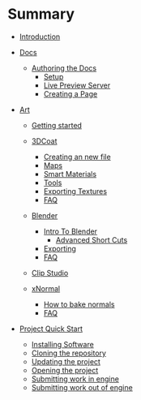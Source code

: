 # Summary

- [Introduction](./README.md)
- [Docs](./docs/README.md)
  - [Authoring the Docs](./docs/authoring/README.md)
      - [Setup](./docs/authoring/setup.md)
      - [Live Preview Server](./docs/authoring/preview.md)
      - [Creating a Page](./docs/authoring/create-page.md)

- [Art](./docs/art/gettingstarted/art.md)
  - [Getting started](./docs/art/gettingstarted/gettingstarted.md)

  - [3DCoat](./docs/art/3DCoat/3DCoat.md)
    - [Creating an new file](./docs/art/3DCoat/3DC%20New%20File.md)
    - [Maps](./docs/art/3DCoat/3DC%20Maps.md)
    - [Smart Materials](./docs/art/3DCoat/3DC%20Smart%20Materials.md)
    - [Tools](./docs/art/3DCoat/3DC%20Tools.md)
    - [Exporting Textures](./docs/art/3DCoat/3DCExportTextures)
    - [FAQ]()

  - [Blender](./docs/art/Blender/Blender.md)
    - [Intro To Blender](./docs/art/Blender/blenderintro.md)
      - [Advanced Short Cuts](./docs/art/Blender/ADVShortcuts.md)
    - [Exporting](./docs/art/Blender/BlenderExport.md)
    - [FAQ]()

  - [Clip Studio]()

  - [xNormal](./docs/art/XNormal/xNormal.md)
    - [How to bake normals](./docs/art/XNormal/Baking%20Normals.md)
    - [FAQ]()


- [Project Quick Start](./quickstart/README.md)
  - [Installing Software](./quickstart/install.md)
  - [Cloning the repository](./quickstart/clone.md)
  - [Updating the project](./quickstart/update.md)
  - [Opening the project](./quickstart/open-ue.md)
  - [Submitting work in engine](./quickstart/sumbit.md)
  - [Submitting work out of engine](./quickstart/submit-git.md)